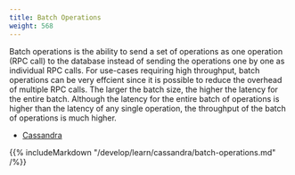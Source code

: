 ```yaml
---
title: Batch Operations
weight: 568
---
```


Batch operations is the ability to send a set of operations as one operation (RPC call) to the database instead of sending the operations one by one as individual RPC calls. For use-cases requiring high throughput, batch operations can be very effcient since it is possible to reduce the overhead of multiple RPC calls. The larger the batch size, the higher the latency for the entire batch. Although the latency for the entire batch of operations is higher than the latency of any single operation, the throughput of the batch of operations is much higher.

<ul class="nav nav-tabs nav-tabs-yb">
  <li class="active">
    <a href="#cassandra">
      <i class="icon-cassandra" aria-hidden="true"></i>
      Cassandra
    </a>
  </li>
</ul>

<div class="tab-content">
  <div id="cassandra" class="tab-pane fade in active">
    {{% includeMarkdown "/develop/learn/cassandra/batch-operations.md" /%}}
  </div>
</div>
